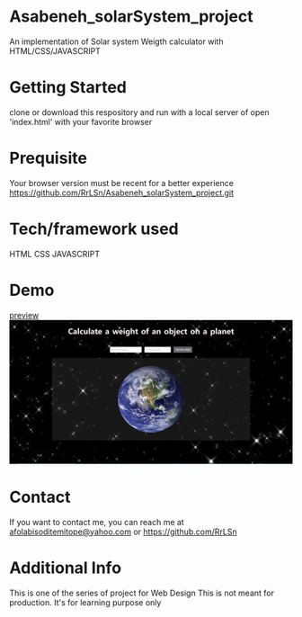 # Asabeneh_solarSystem_project
An implementation of Solar system Weigth calculator with HTML/CSS/JAVASCRIPT

# Getting Started
clone or download this respository and run with a local server of open 'index.html' with your favorite browser

# Prequisite
Your browser version must be recent for a better experience https://github.com/RrLSn/Asabeneh_solarSystem_project.git

# Tech/framework used
HTML
CSS
JAVASCRIPT

# Demo
[preview](https://sparkling-hummingbird-2ac85a.netlify.app)
![screenshot](./media/Screenshot%202022-12-30%20023248.png)


# Contact
If you want to contact me, you can reach me at
afolabisoditemitope@yahoo.com or
https://github.com/RrLSn

# Additional Info
This is one of the series of project for Web Design
This is not meant for production. It's for learning purpose only
